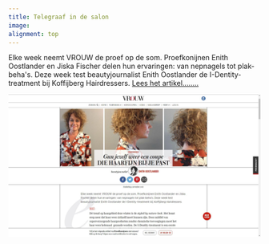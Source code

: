 ```yaml
---
title: Telegraaf in de salon
image: 
alignment: top
---
```



Elke week neemt VROUW de proef op de som. Proefkonijnen Enith Oostlander en Jiska Fischer delen hun ervaringen: van nepnagels tot plak-beha's. Deze week test beautyjournalist Enith Oostlander de I-Dentity-treatment bij Koffijberg Hairdressers. [Lees het artikel........](https://vrouw.nl/artikel/proefkonijnen/38229/gun-jezelf-weer-een-coupe-die-haarfijn-bij-je-past)

[![](/uploads/versions/kapper-amsterdam-telegraaf-kapsalon---x----1920-1080x---.jpg)](https://vrouw.nl/artikel/proefkonijnen/38229/gun-jezelf-weer-een-coupe-die-haarfijn-bij-je-past)